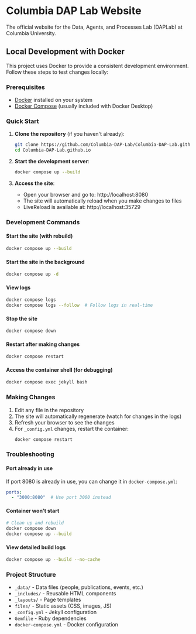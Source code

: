 # Columbia DAP Lab Website

The official website for the Data, Agents, and Processes Lab (DAPLab) at Columbia University.

## Local Development with Docker

This project uses Docker to provide a consistent development environment. Follow these steps to test changes locally:

### Prerequisites

- [Docker](https://www.docker.com/get-started) installed on your system
- [Docker Compose](https://docs.docker.com/compose/install/) (usually included with Docker Desktop)

### Quick Start

1. **Clone the repository** (if you haven't already):
   ```bash
   git clone https://github.com/Columbia-DAP-Lab/Columbia-DAP-Lab.github.io.git
   cd Columbia-DAP-Lab.github.io
   ```

2. **Start the development server**:
   ```bash
   docker compose up --build
   ```

3. **Access the site**:
   - Open your browser and go to: http://localhost:8080
   - The site will automatically reload when you make changes to files
   - LiveReload is available at: http://localhost:35729

### Development Commands

#### Start the site (with rebuild)
```bash
docker compose up --build
```

#### Start the site in the background
```bash
docker compose up -d
```

#### View logs
```bash
docker compose logs
docker compose logs --follow  # Follow logs in real-time
```

#### Stop the site
```bash
docker compose down
```

#### Restart after making changes
```bash
docker compose restart
```

#### Access the container shell (for debugging)
```bash
docker compose exec jekyll bash
```

### Making Changes

1. Edit any file in the repository
2. The site will automatically regenerate (watch for changes in the logs)
3. Refresh your browser to see the changes
4. For `_config.yml` changes, restart the container:
   ```bash
   docker compose restart
   ```

### Troubleshooting

#### Port already in use
If port 8080 is already in use, you can change it in `docker-compose.yml`:
```yaml
ports:
  - "3000:8080"  # Use port 3000 instead
```

#### Container won't start
```bash
# Clean up and rebuild
docker compose down
docker compose up --build
```

#### View detailed build logs
```bash
docker compose up --build --no-cache
```

### Project Structure

- `_data/` - Data files (people, publications, events, etc.)
- `_includes/` - Reusable HTML components
- `_layouts/` - Page templates
- `files/` - Static assets (CSS, images, JS)
- `_config.yml` - Jekyll configuration
- `Gemfile` - Ruby dependencies
- `docker-compose.yml` - Docker configuration

